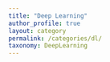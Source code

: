 ```yaml
---
title: "Deep Learning"
author_profile: true
layout: category
permalink: /categories/dl/
taxonomy: DeepLearning
---
```

